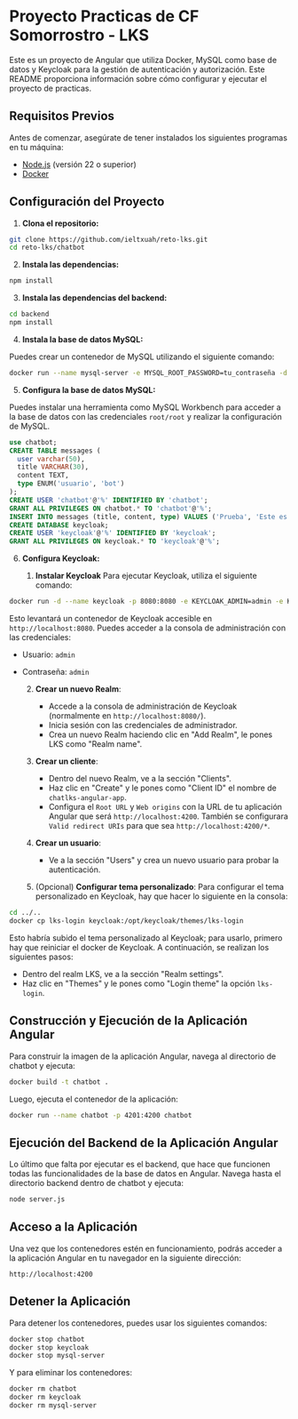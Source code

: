 # Proyecto Practicas de CF Somorrostro - LKS

Este es un proyecto de Angular que utiliza Docker, MySQL como base de datos y Keycloak para la gestión de autenticación y autorización. Este README proporciona información sobre cómo configurar y ejecutar el proyecto de practicas.

## Requisitos Previos

Antes de comenzar, asegúrate de tener instalados los siguientes programas en tu máquina:

- [Node.js](https://nodejs.org/) (versión 22 o superior)
- [Docker](https://www.docker.com/get-started)

## Configuración del Proyecto

1. **Clona el repositorio:**

```bash
git clone https://github.com/ieltxuah/reto-lks.git
cd reto-lks/chatbot
```

2. **Instala las dependencias:**

```bash
npm install
```

3. **Instala las dependencias del backend:**

```bash
cd backend
npm install
```

4. **Instala la base de datos MySQL:**

Puedes crear un contenedor de MySQL utilizando el siguiente comando:

```bash
docker run --name mysql-server -e MYSQL_ROOT_PASSWORD=tu_contraseña -d -p 3306:3306 mysql:latest
```

5. **Configura la base de datos MySQL:**

Puedes instalar una herramienta como MySQL Workbench para acceder a la base de datos con las credenciales `root/root` y realizar la configuración de MySQL.

```sql
use chatbot;
CREATE TABLE messages (
  user varchar(50),
  title VARCHAR(30),
  content TEXT,
  type ENUM('usuario', 'bot')
);
CREATE USER 'chatbot'@'%' IDENTIFIED BY 'chatbot';
GRANT ALL PRIVILEGES ON chatbot.* TO 'chatbot'@'%';
INSERT INTO messages (title, content, type) VALUES ('Prueba', 'Este es un mensaje de prueba', 'usuario');
CREATE DATABASE keycloak;
CREATE USER 'keycloak'@'%' IDENTIFIED BY 'keycloak';
GRANT ALL PRIVILEGES ON keycloak.* TO 'keycloak'@'%';
```

6. **Configura Keycloak:**

	1. **Instalar Keycloak**
Para ejecutar Keycloak, utiliza el siguiente comando:

```bash
docker run -d --name keycloak -p 8080:8080 -e KEYCLOAK_ADMIN=admin -e KEYCLOAK_ADMIN_PASSWORD=admin -e DB_VENDOR=mysql -e DB_ADDR=127.0.0.1:3306 -e DB_DATABASE=keycloak -e DB_USER=keycloak -e DB_PASSWORD=keycloak --link mysql-server:mysql keycloak/keycloak:latest start-dev
```

Esto levantará un contenedor de Keycloak accesible en `http://localhost:8080`. Puedes acceder a la consola de administración con las credenciales:

- Usuario: `admin`
- Contraseña: `admin`

	2. **Crear un nuevo Realm**:
	   - Accede a la consola de administración de Keycloak (normalmente en `http://localhost:8080/`).
	   - Inicia sesión con las credenciales de administrador.
	   - Crea un nuevo Realm haciendo clic en "Add Realm", le pones LKS como "Realm name".

	3. **Crear un cliente**:
	   - Dentro del nuevo Realm, ve a la sección "Clients".
	   - Haz clic en "Create" y le pones como "Client ID" el nombre de `chatlks-angular-app`.
	   - Configura el `Root URL` y `Web origins` con la URL de tu aplicación Angular que será `http://localhost:4200`. También se configurara `Valid redirect URIs` para que sea `http://localhost:4200/*`.

	4. **Crear un usuario**:
	   - Ve a la sección "Users" y crea un nuevo usuario para probar la autenticación.

	5. (Opcional) **Configurar tema personalizado**:
Para configurar el tema personalizado en Keycloak, hay que hacer lo siguiente en la consola:

```bash
cd ../..
docker cp lks-login keycloak:/opt/keycloak/themes/lks-login
```

Esto habría subido el tema personalizado al Keycloak; para usarlo, primero hay que reiniciar el docker de Keycloak. A continuación, se realizan los siguientes pasos:

- Dentro del realm LKS, ve a la sección "Realm settings".
- Haz clic en "Themes" y le pones como "Login theme" la opción `lks-login`.

## Construcción y Ejecución de la Aplicación Angular

Para construir la imagen de la aplicación Angular, navega al directorio de chatbot y ejecuta:

```bash
docker build -t chatbot .
```

Luego, ejecuta el contenedor de la aplicación:

```bash
docker run --name chatbot -p 4201:4200 chatbot
```

## Ejecución del Backend de la Aplicación Angular

Lo último que falta por ejecutar es el backend, que hace que funcionen todas las funcionalidades de la base de datos en Angular. Navega hasta el directorio backend dentro de chatbot y ejecuta:

```bash
node server.js
```

## Acceso a la Aplicación

Una vez que los contenedores estén en funcionamiento, podrás acceder a la aplicación Angular en tu navegador en la siguiente dirección:

```code
http://localhost:4200
```

## Detener la Aplicación

Para detener los contenedores, puedes usar los siguientes comandos:

```bash
docker stop chatbot
docker stop keycloak
docker stop mysql-server
```

Y para eliminar los contenedores:

```bash
docker rm chatbot
docker rm keycloak
docker rm mysql-server
```
